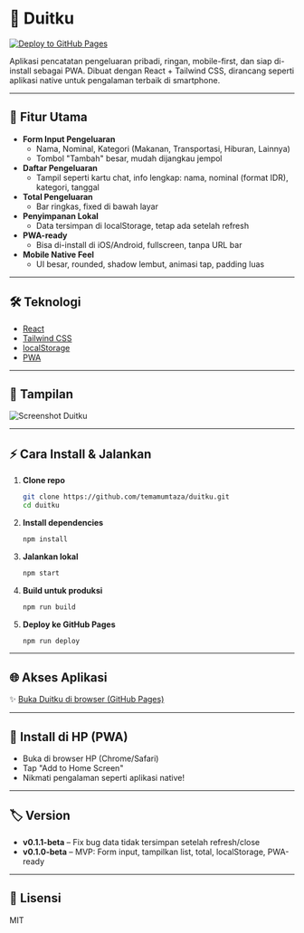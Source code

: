 # 💸 Duitku

[![Deploy to GitHub Pages](https://img.shields.io/badge/Live-Duitku-green?logo=github)](https://temamumtaza.github.io/duitku)

Aplikasi pencatatan pengeluaran pribadi, ringan, mobile-first, dan siap di-install sebagai PWA. Dibuat dengan React + Tailwind CSS, dirancang seperti aplikasi native untuk pengalaman terbaik di smartphone.

---

## 🚀 Fitur Utama

- **Form Input Pengeluaran**
  - Nama, Nominal, Kategori (Makanan, Transportasi, Hiburan, Lainnya)
  - Tombol "Tambah" besar, mudah dijangkau jempol
- **Daftar Pengeluaran**
  - Tampil seperti kartu chat, info lengkap: nama, nominal (format IDR), kategori, tanggal
- **Total Pengeluaran**
  - Bar ringkas, fixed di bawah layar
- **Penyimpanan Lokal**
  - Data tersimpan di localStorage, tetap ada setelah refresh
- **PWA-ready**
  - Bisa di-install di iOS/Android, fullscreen, tanpa URL bar
- **Mobile Native Feel**
  - UI besar, rounded, shadow lembut, animasi tap, padding luas

---

## 🛠️ Teknologi
- [React](https://react.dev/)
- [Tailwind CSS](https://tailwindcss.com/)
- [localStorage](https://developer.mozilla.org/en-US/docs/Web/API/Window/localStorage)
- [PWA](https://web.dev/progressive-web-apps/)

---

## 📱 Tampilan
![Screenshot Duitku](public/screenshot.png)

---

## ⚡ Cara Install & Jalankan

1. **Clone repo**
   ```bash
   git clone https://github.com/temamumtaza/duitku.git
   cd duitku
   ```
2. **Install dependencies**
   ```bash
   npm install
   ```
3. **Jalankan lokal**
   ```bash
   npm start
   ```
4. **Build untuk produksi**
   ```bash
   npm run build
   ```
5. **Deploy ke GitHub Pages**
   ```bash
   npm run deploy
   ```

---

## 🌐 Akses Aplikasi

✨ [Buka Duitku di browser (GitHub Pages)](https://temamumtaza.github.io/duitku)

---

## 🌟 Install di HP (PWA)
- Buka di browser HP (Chrome/Safari)
- Tap "Add to Home Screen"
- Nikmati pengalaman seperti aplikasi native!

---

## 🏷️ Version
- **v0.1.1-beta** – Fix bug data tidak tersimpan setelah refresh/close
- **v0.1.0-beta** – MVP: Form input, tampilkan list, total, localStorage, PWA-ready

---

## 📄 Lisensi
MIT 